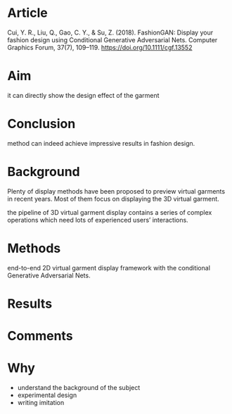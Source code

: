 # Article
Cui, Y. R., Liu, Q., Gao, C. Y., & Su, Z. (2018). FashionGAN: Display your fashion design using Conditional Generative Adversarial Nets. Computer Graphics Forum, 37(7), 109–119. https://doi.org/10.1111/cgf.13552

# Aim

it can directly show the design effect of the garment

# Conclusion

method can indeed achieve impressive results in
fashion design.

# Background

Plenty of display methods have been proposed to preview virtual garments in recent years. Most of them focus on displaying the 3D virtual garment.

the pipeline of 3D virtual garment display contains a series of complex operations which need lots of experienced users’ interactions.

# Methods

end-to-end 2D virtual garment display framework with the conditional Generative Adversarial Nets.



# Results



# Comments

# Why
* understand the background of the subject
* experimental design
* writing imitation
